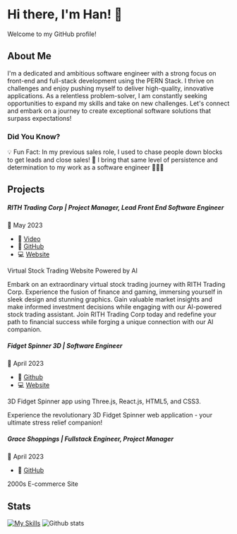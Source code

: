 # Hi there, I'm Han! 👋

Welcome to my GitHub profile! 

About Me
--------------

I'm a dedicated and ambitious software engineer with a strong focus on front-end and full-stack development using the PERN Stack. I thrive on challenges and enjoy pushing myself to deliver high-quality, innovative applications. As a relentless problem-solver, I am constantly seeking opportunities to expand my skills and take on new challenges. Let's connect and embark on a journey to create exceptional software solutions that surpass expectations!

### Did You Know?

💡 Fun Fact: In my previous sales role, I used to chase people down blocks to get leads and close sales! 🥷 I bring that same level of persistence and determination to my work as a software engineer 💼🏃‍♂️

Projects
--------------

##### RITH Trading Corp | Project Manager, Lead Front End Software Engineer
📅 May 2023
- 🎥 [Video](https://www.youtube.com/watch?v=CEUu0Cvp3uU)
- 🔗 [GitHub](https://github.com/CapstoneGroupThree/Robin-In-the-Hood-Trading-Corp-1)
- 💻 [Website](https://rith-trading.onrender.com/)

Virtual Stock Trading Website Powered by AI

Embark on an extraordinary virtual stock trading journey with RITH Trading Corp. Experience the fusion of finance and gaming, immersing yourself in sleek design and stunning graphics. Gain valuable market insights and make informed investment decisions while engaging with our AI-powered stock trading assistant. Join RITH Trading Corp today and redefine your path to financial success while forging a unique connection with our AI companion.

##### Fidget Spinner 3D | Software Engineer
📅 April 2023
- 🔗 [Github](https://github.com/Hanlynui/Stress-Relief-Ultra)
- 💻 [Website](https://rith-trading.onrender.com/)

3D Fidget Spinner app using Three.js, React.js, HTML5, and CSS3.

Experience the revolutionary 3D Fidget Spinner web application - your ultimate stress relief companion!

##### Grace Shoppings | Fullstack Engineer, Project Manager
📅 April 2023
- 🔗 [GitHub](https://github.com/2301-fsa-et-web-ft-af-graceshopper-g1/grace_shopper)

2000s E-commerce Site

Stats
--------------

[![My Skills](https://skillicons.dev/icons?i=js,react,redux,tailwind,git,threejs,html,css,postgres,express,nodejs,py,webpack)](https://skillicons.dev)
![Github stats](https://github-readme-stats.vercel.app/api?username=hanlynui&count_private=true&show_icons=true&theme=dark)

